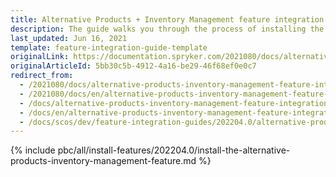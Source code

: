 ```yaml
---
title: Alternative Products + Inventory Management feature integration
description: The guide walks you through the process of installing the Alternative products and Inventory features into the project.
last_updated: Jun 16, 2021
template: feature-integration-guide-template
originalLink: https://documentation.spryker.com/2021080/docs/alternative-products-inventory-management-feature-integration
originalArticleId: 5bb30c5b-4912-4a16-be29-46f68ef0e0c7
redirect_from:
  - /2021080/docs/alternative-products-inventory-management-feature-integration
  - /2021080/docs/en/alternative-products-inventory-management-feature-integration
  - /docs/alternative-products-inventory-management-feature-integration
  - /docs/en/alternative-products-inventory-management-feature-integration
  - /docs/scos/dev/feature-integration-guides/202204.0/alternative-products-inventory-management-feature-integration.html
---
```


{% include pbc/all/install-features/202204.0/install-the-alternative-products-inventory-management-feature.md %} <!-- To edit, see /_includes/pbc/all/install-features/202204.0/install-the-alternative-products-inventory-management-feature.md -->
